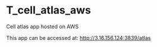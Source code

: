 # T_cell_atlas_aws
Cell atlas app hosted on AWS

This app can be accessed at: http://3.16.156.124:3839/atlas 
